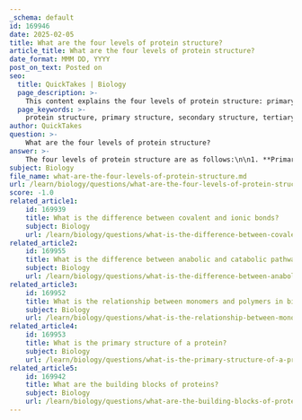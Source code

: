 ```yaml
---
_schema: default
id: 169946
date: 2025-02-05
title: What are the four levels of protein structure?
article_title: What are the four levels of protein structure?
date_format: MMM DD, YYYY
post_on_text: Posted on
seo:
  title: QuickTakes | Biology
  page_description: >-
    This content explains the four levels of protein structure: primary, secondary, tertiary, and quaternary, detailing the characteristics and significance of each level in protein functionality.
  page_keywords: >-
    protein structure, primary structure, secondary structure, tertiary structure, quaternary structure, amino acids, polypeptide chains, protein functionality, biological processes, hemoglobin
author: QuickTakes
question: >-
    What are the four levels of protein structure?
answer: >-
    The four levels of protein structure are as follows:\n\n1. **Primary Structure**: This is the linear sequence of amino acids in a polypeptide chain. The specific order of amino acids is determined by the genetic code and is crucial for the protein's overall function.\n\n2. **Secondary Structure**: This level refers to local folding patterns within the polypeptide chain, which are stabilized by hydrogen bonds. Common secondary structures include alpha helices and beta sheets. These structures contribute to the overall shape of the protein but do not represent the complete three-dimensional structure.\n\n3. **Tertiary Structure**: The tertiary structure is the overall three-dimensional shape of a single polypeptide chain. It results from interactions among various side chains (R groups) of the amino acids, including hydrophobic interactions, ionic bonds, hydrogen bonds, and disulfide bridges. The tertiary structure is critical for the protein's functionality, as it determines how the protein interacts with other molecules.\n\n4. **Quaternary Structure**: This level involves the assembly of multiple polypeptide chains (subunits) into a functional protein complex. Not all proteins have a quaternary structure; it is characteristic of proteins that consist of more than one polypeptide chain. An example of a protein with quaternary structure is hemoglobin, which is composed of four polypeptide subunits that work together to transport oxygen in the blood.\n\nUnderstanding these four levels of protein structure is essential, as the specific structure of a protein is closely linked to its function in biological processes.
subject: Biology
file_name: what-are-the-four-levels-of-protein-structure.md
url: /learn/biology/questions/what-are-the-four-levels-of-protein-structure
score: -1.0
related_article1:
    id: 169939
    title: What is the difference between covalent and ionic bonds?
    subject: Biology
    url: /learn/biology/questions/what-is-the-difference-between-covalent-and-ionic-bonds
related_article2:
    id: 169955
    title: What is the difference between anabolic and catabolic pathways in metabolism?
    subject: Biology
    url: /learn/biology/questions/what-is-the-difference-between-anabolic-and-catabolic-pathways-in-metabolism
related_article3:
    id: 169952
    title: What is the relationship between monomers and polymers in biological molecules?
    subject: Biology
    url: /learn/biology/questions/what-is-the-relationship-between-monomers-and-polymers-in-biological-molecules
related_article4:
    id: 169953
    title: What is the primary structure of a protein?
    subject: Biology
    url: /learn/biology/questions/what-is-the-primary-structure-of-a-protein
related_article5:
    id: 169942
    title: What are the building blocks of proteins?
    subject: Biology
    url: /learn/biology/questions/what-are-the-building-blocks-of-proteins
---
```


&nbsp;